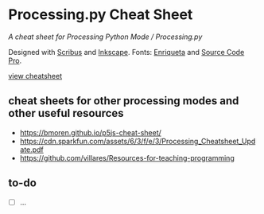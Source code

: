 # Processing.py Cheat Sheet

*A cheat sheet for Processing Python Mode / Processing.py*

Designed with [Scribus](https://www.scribus.net/) and [Inkscape](https://inkscape.org/). Fonts: [Enriqueta](https://fonts.google.com/specimen/Enriqueta) and [Source Code Pro](https://fonts.google.com/specimen/Source+Code+Pro).

[view cheatsheet](https://...)

## cheat sheets for other processing modes and other useful resources

* https://bmoren.github.io/p5js-cheat-sheet/
* https://cdn.sparkfun.com/assets/6/3/f/e/3/Processing_Cheatsheet_Update.pdf
* https://github.com/villares/Resources-for-teaching-programming

## to-do

- [ ] ...
